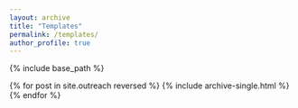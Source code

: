 ```yaml
---
layout: archive
title: "Templates"
permalink: /templates/
author_profile: true
---
```


{% include base_path %}


{% for post in site.outreach reversed %}
  {% include archive-single.html %}
{% endfor %}
